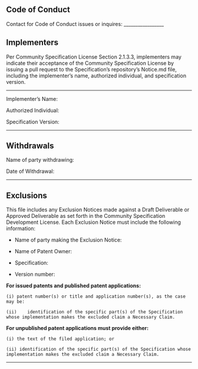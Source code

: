 ## Code of Conduct

Contact for Code of Conduct issues or inquires:  _________________


## Implementers

Per Community Specification License Section 2.1.3.3, implementers may indicate their acceptance of the Community Specification License by issuing a pull request to the Specification’s repository’s Notice.md file, including the implementer’s name, authorized individual, and specification version.

---------------------------------------------------------------------------------

Implementer’s Name:

Authorized Individual:

Specification Version:

---------------------------------------------------------------------------------

## Withdrawals

Name of party withdrawing:

Date of Withdrawal:  

---------------------------------------------------------------------------------

## Exclusions

This file includes any Exclusion Notices made against a Draft Deliverable or Approved Deliverable as set forth in the Community Specification Development License.
Each Exclusion Notice must include the following information:

-	Name of party making the Exclusion Notice:

-	Name of Patent Owner:

-	Specification:

-	Version number:

**For issued patents and published patent applications:**

	(i)	patent number(s) or title and application number(s), as the case may be:

	(ii)	identification of the specific part(s) of the Specification whose implementation makes the excluded claim a Necessary Claim.

**For unpublished patent applications must provide either:**

	(i) the text of the filed application; or
    
	(ii) identification of the specific part(s) of the Specification whose implementation makes the excluded claim a Necessary Claim.

-----------------------------------------------------------------------------------------
